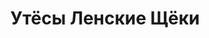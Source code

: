 ---
title: Утёсы Ленские Щёки
location: Река Лена. Киренский район, Иркутская область, Россия
tags: [fav]
---